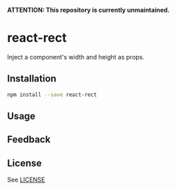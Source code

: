 __ATTENTION: This repository is currently unmaintained.__

# react-rect

Inject a component's width and height as props.

## Installation

```sh
npm install --save react-rect
```

## Usage

## Feedback

## License

See [LICENSE](LICENSE)
